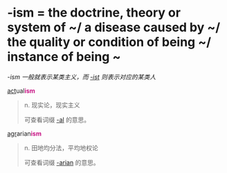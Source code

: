 # -ism = the doctrine, theory or system of ~/ a disease caused by ~/ the quality or condition of being ~/ instance of being ~

*-ism 一般就表示某类主义，而 [-ist](-ist.md) 则表示对应的某类人*

[act](_act_.md)ual<b style="color: #C71585;">ism</b>
> n. 现实论，现实主义
>
> 可查看词缀 [-al](-al.md) 的意思。

[agr](_agr_.md)arian<b style="color: #C71585;">ism</b>
> n. 田地均分法，平均地权论
>
> 可查看词缀 [-arian](-arian.md) 的意思。